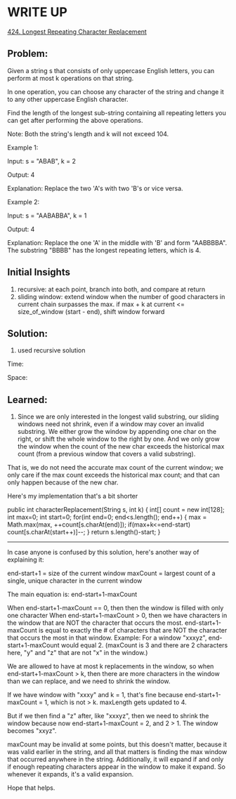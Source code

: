 #  WRITE UP
[424. Longest Repeating Character Replacement](https://leetcode.com/problems/longest-repeating-character-replacement/)<br/>

## Problem: 
Given a string s that consists of only uppercase English letters, you can perform at most k operations on that string.

In one operation, you can choose any character of the string and change it to any other uppercase English character.

Find the length of the longest sub-string containing all repeating letters you can get after performing the above operations.

Note:
Both the string's length and k will not exceed 104.

Example 1:

Input:
s = "ABAB", k = 2

Output:
4

Explanation:
Replace the two 'A's with two 'B's or vice versa.
 

Example 2:

Input:
s = "AABABBA", k = 1

Output:
4

Explanation:
Replace the one 'A' in the middle with 'B' and form "AABBBBA".
The substring "BBBB" has the longest repeating letters, which is 4.

## Initial Insights
1. recursive: at each point, branch into both, and compare at return
2. sliding window: extend window when the number of good characters in current chain surpasses the max. if max + k at current <= size_of_window (start - end), shift window forward

## Solution:
1. used recursive solution

Time: 

Space: 


## Learned:
1. Since we are only interested in the longest valid substring, our sliding windows need not shrink, even if a window may cover an invalid substring. We either grow the window by appending one char on the right, or shift the whole window to the right by one. And we only grow the window when the count of the new char exceeds the historical max count (from a previous window that covers a valid substring).

That is, we do not need the accurate max count of the current window; we only care if the max count exceeds the historical max count; and that can only happen because of the new char.

Here's my implementation that's a bit shorter

public int characterReplacement(String s, int k)
{
    int[] count = new int[128];
    int max=0;
    int start=0;
    for(int end=0; end<s.length(); end++)
    {
        max = Math.max(max, ++count[s.charAt(end)]);
        if(max+k<=end-start)
            count[s.charAt(start++)]--;
    }
    return s.length()-start;
}

---

In case anyone is confused by this solution, here's another way of explaining it:

end-start+1 = size of the current window
maxCount = largest count of a single, unique character in the current window

The main equation is: end-start+1-maxCount

When end-start+1-maxCount == 0, then then the window is filled with only one character
When end-start+1-maxCount > 0, then we have characters in the window that are NOT the character that occurs the most. end-start+1-maxCount is equal to exactly the # of characters that are NOT the character that occurs the most in that window. Example: For a window "xxxyz", end-start+1-maxCount would equal 2. (maxCount is 3 and there are 2 characters here, "y" and "z" that are not "x" in the window.)

We are allowed to have at most k replacements in the window, so when end-start+1-maxCount > k, then there are more characters in the window than we can replace, and we need to shrink the window.

If we have window with "xxxy" and k = 1, that's fine because end-start+1-maxCount = 1, which is not > k. maxLength gets updated to 4.

But if we then find a "z" after, like "xxxyz", then we need to shrink the window because now end-start+1-maxCount = 2, and 2 > 1. The window becomes "xxyz".

maxCount may be invalid at some points, but this doesn't matter, because it was valid earlier in the string, and all that matters is finding the max window that occurred anywhere in the string. Additionally, it will expand if and only if enough repeating characters appear in the window to make it expand. So whenever it expands, it's a valid expansion.

Hope that helps.